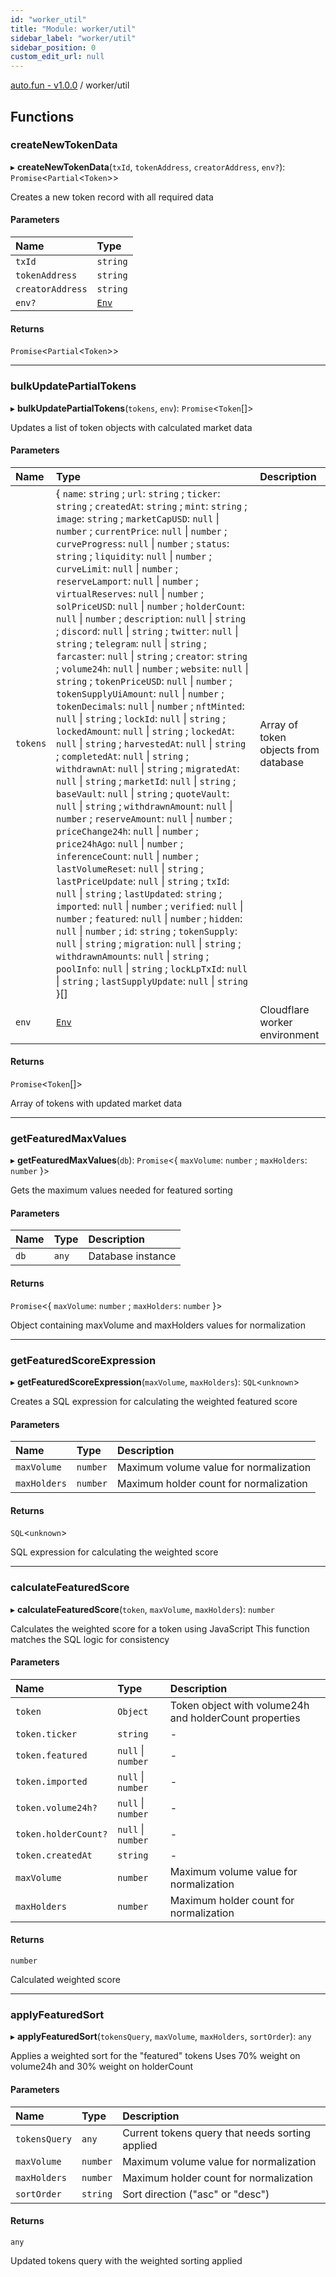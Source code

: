 ```yaml
---
id: "worker_util"
title: "Module: worker/util"
sidebar_label: "worker/util"
sidebar_position: 0
custom_edit_url: null
---
```


[auto.fun - v1.0.0](../) / worker/util

## Functions

### createNewTokenData

▸ **createNewTokenData**(`txId`, `tokenAddress`, `creatorAddress`, `env?`): `Promise`\<`Partial`\<`Token`\>\>

Creates a new token record with all required data

#### Parameters

| Name | Type |
| :------ | :------ |
| `txId` | `string` |
| `tokenAddress` | `string` |
| `creatorAddress` | `string` |
| `env?` | [`Env`](../interfaces/worker_env.Env.md) |

#### Returns

`Promise`\<`Partial`\<`Token`\>\>

___

### bulkUpdatePartialTokens

▸ **bulkUpdatePartialTokens**(`tokens`, `env`): `Promise`\<`Token`[]\>

Updates a list of token objects with calculated market data

#### Parameters

| Name | Type | Description |
| :------ | :------ | :------ |
| `tokens` | \{ `name`: `string` ; `url`: `string` ; `ticker`: `string` ; `createdAt`: `string` ; `mint`: `string` ; `image`: `string` ; `marketCapUSD`: ``null`` \| `number` ; `currentPrice`: ``null`` \| `number` ; `curveProgress`: ``null`` \| `number` ; `status`: `string` ; `liquidity`: ``null`` \| `number` ; `curveLimit`: ``null`` \| `number` ; `reserveLamport`: ``null`` \| `number` ; `virtualReserves`: ``null`` \| `number` ; `solPriceUSD`: ``null`` \| `number` ; `holderCount`: ``null`` \| `number` ; `description`: ``null`` \| `string` ; `discord`: ``null`` \| `string` ; `twitter`: ``null`` \| `string` ; `telegram`: ``null`` \| `string` ; `farcaster`: ``null`` \| `string` ; `creator`: `string` ; `volume24h`: ``null`` \| `number` ; `website`: ``null`` \| `string` ; `tokenPriceUSD`: ``null`` \| `number` ; `tokenSupplyUiAmount`: ``null`` \| `number` ; `tokenDecimals`: ``null`` \| `number` ; `nftMinted`: ``null`` \| `string` ; `lockId`: ``null`` \| `string` ; `lockedAmount`: ``null`` \| `string` ; `lockedAt`: ``null`` \| `string` ; `harvestedAt`: ``null`` \| `string` ; `completedAt`: ``null`` \| `string` ; `withdrawnAt`: ``null`` \| `string` ; `migratedAt`: ``null`` \| `string` ; `marketId`: ``null`` \| `string` ; `baseVault`: ``null`` \| `string` ; `quoteVault`: ``null`` \| `string` ; `withdrawnAmount`: ``null`` \| `number` ; `reserveAmount`: ``null`` \| `number` ; `priceChange24h`: ``null`` \| `number` ; `price24hAgo`: ``null`` \| `number` ; `inferenceCount`: ``null`` \| `number` ; `lastVolumeReset`: ``null`` \| `string` ; `lastPriceUpdate`: ``null`` \| `string` ; `txId`: ``null`` \| `string` ; `lastUpdated`: `string` ; `imported`: ``null`` \| `number` ; `verified`: ``null`` \| `number` ; `featured`: ``null`` \| `number` ; `hidden`: ``null`` \| `number` ; `id`: `string` ; `tokenSupply`: ``null`` \| `string` ; `migration`: ``null`` \| `string` ; `withdrawnAmounts`: ``null`` \| `string` ; `poolInfo`: ``null`` \| `string` ; `lockLpTxId`: ``null`` \| `string` ; `lastSupplyUpdate`: ``null`` \| `string`  }[] | Array of token objects from database |
| `env` | [`Env`](../interfaces/worker_env.Env.md) | Cloudflare worker environment |

#### Returns

`Promise`\<`Token`[]\>

Array of tokens with updated market data

___

### getFeaturedMaxValues

▸ **getFeaturedMaxValues**(`db`): `Promise`\<\{ `maxVolume`: `number` ; `maxHolders`: `number`  }\>

Gets the maximum values needed for featured sorting

#### Parameters

| Name | Type | Description |
| :------ | :------ | :------ |
| `db` | `any` | Database instance |

#### Returns

`Promise`\<\{ `maxVolume`: `number` ; `maxHolders`: `number`  }\>

Object containing maxVolume and maxHolders values for normalization

___

### getFeaturedScoreExpression

▸ **getFeaturedScoreExpression**(`maxVolume`, `maxHolders`): `SQL`\<`unknown`\>

Creates a SQL expression for calculating the weighted featured score

#### Parameters

| Name | Type | Description |
| :------ | :------ | :------ |
| `maxVolume` | `number` | Maximum volume value for normalization |
| `maxHolders` | `number` | Maximum holder count for normalization |

#### Returns

`SQL`\<`unknown`\>

SQL expression for calculating the weighted score

___

### calculateFeaturedScore

▸ **calculateFeaturedScore**(`token`, `maxVolume`, `maxHolders`): `number`

Calculates the weighted score for a token using JavaScript
This function matches the SQL logic for consistency

#### Parameters

| Name | Type | Description |
| :------ | :------ | :------ |
| `token` | `Object` | Token object with volume24h and holderCount properties |
| `token.ticker` | `string` | - |
| `token.featured` | ``null`` \| `number` | - |
| `token.imported` | ``null`` \| `number` | - |
| `token.volume24h?` | ``null`` \| `number` | - |
| `token.holderCount?` | ``null`` \| `number` | - |
| `token.createdAt` | `string` | - |
| `maxVolume` | `number` | Maximum volume value for normalization |
| `maxHolders` | `number` | Maximum holder count for normalization |

#### Returns

`number`

Calculated weighted score

___

### applyFeaturedSort

▸ **applyFeaturedSort**(`tokensQuery`, `maxVolume`, `maxHolders`, `sortOrder`): `any`

Applies a weighted sort for the "featured" tokens
Uses 70% weight on volume24h and 30% weight on holderCount

#### Parameters

| Name | Type | Description |
| :------ | :------ | :------ |
| `tokensQuery` | `any` | Current tokens query that needs sorting applied |
| `maxVolume` | `number` | Maximum volume value for normalization |
| `maxHolders` | `number` | Maximum holder count for normalization |
| `sortOrder` | `string` | Sort direction ("asc" or "desc") |

#### Returns

`any`

Updated tokens query with the weighted sorting applied

